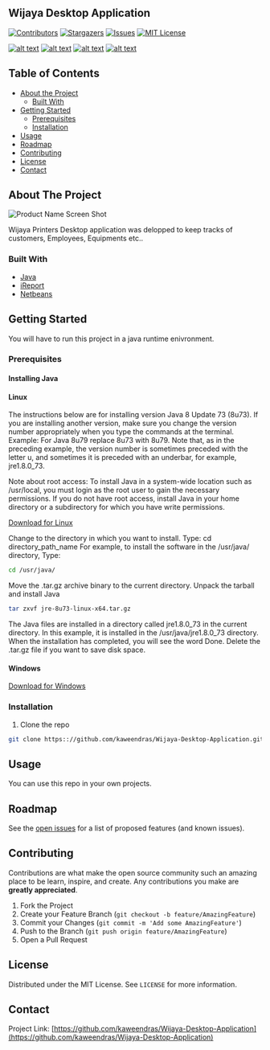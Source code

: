 ## Wijaya Desktop Application

[![Contributors][contributors-shield]][contributors-url]
[![Stargazers][stars-shield]][stars-url]
[![Issues][issues-shield]][issues-url]
[![MIT License][license-shield]][license-url]

[![alt text][1.1]][1]
[![alt text][2.1]][2]
[![alt text][3.1]][3]
[![alt text][6.1]][6]




<!-- TABLE OF CONTENTS -->
## Table of Contents

* [About the Project](#about-the-project)
  * [Built With](#built-with)
* [Getting Started](#getting-started)
  * [Prerequisites](#prerequisites)
  * [Installation](#installation)
* [Usage](#usage)
* [Roadmap](#roadmap)
* [Contributing](#contributing)
* [License](#license)
* [Contact](#contact)




<!-- ABOUT THE PROJECT -->
## About The Project

![Product Name Screen Shot](http://imgs-info.ru/2019/10/02/5.jpg)

Wijaya Printers Desktop application was delopped to keep tracks of customers, Employees, Equipments etc..


### Built With

* [Java](https://www.java.com/en/)
* [iReport](https://community.jaspersoft.com/project/ireport-designer)
* [Netbeans](https://netbeans.org/)




<!-- GETTING STARTED -->
## Getting Started

You will have to run this project in a java runtime enivronment.

### Prerequisites
#### Installing Java

#### Linux


The instructions below are for installing version Java 8 Update 73 (8u73). If you are installing another version, make sure you change the version number appropriately when you type the commands at the terminal. Example: For Java 8u79 replace 8u73 with 8u79. Note that, as in the preceding example, the version number is sometimes preceded with the letter u, and sometimes it is preceded with an underbar, for example, jre1.8.0_73.

Note about root access: To install Java in a system-wide location such as /usr/local, you must login as the root user to gain the necessary permissions. If you do not have root access, install Java in your home directory or a subdirectory for which you have write permissions.

[Download for Linux](https://java.com/en/download/linux_manual.jsp)

Change to the directory in which you want to install. Type:
cd directory_path_name
For example, to install the software in the /usr/java/ directory, Type:
```sh
cd /usr/java/
```
Move the .tar.gz archive binary to the current directory.
Unpack the tarball and install Java
```sh
tar zxvf jre-8u73-linux-x64.tar.gz
```

The Java files are installed in a directory called jre1.8.0_73 in the current directory. In this example, it is installed in the /usr/java/jre1.8.0_73 directory. When the installation has completed, you will see the word Done.
Delete the .tar.gz file if you want to save disk space.

#### Windows

 [Download for Windows](https://www.oracle.com/technetwork/java/javase/downloads/index.html)

### Installation

1. Clone the repo
```sh
git clone https:://github.com/kaweendras/Wijaya-Desktop-Application.git
```
    

<!-- USAGE EXAMPLES -->
## Usage

You can use this repo in your own projects.



<!-- ROADMAP -->
## Roadmap

See the [open issues](https://github.com/kaweendras/Wijaya-Desktop-Application/issues) for a list of proposed features (and known issues).



<!-- CONTRIBUTING -->
## Contributing

Contributions are what make the open source community such an amazing place to be learn, inspire, and create. Any contributions you make are **greatly appreciated**.

1. Fork the Project
2. Create your Feature Branch (`git checkout -b feature/AmazingFeature`)
3. Commit your Changes (`git commit -m 'Add some AmazingFeature'`)
4. Push to the Branch (`git push origin feature/AmazingFeature`)
5. Open a Pull Request



<!-- LICENSE -->
## License

Distributed under the MIT License. See `LICENSE` for more information.



<!-- CONTACT -->
## Contact


Project Link: [https://github.com/kaweendras/Wijaya-Desktop-Application](https://github.com/kaweendras/Wijaya-Desktop-Application)









<!-- MARKDOWN LINKS & IMAGES -->
<!-- https://www.markdownguide.org/basic-syntax/#reference-style-links -->
[contributors-shield]: https://img.shields.io/github/contributors/kaweendras/Wijaya-Desktop-Application.svg?style=flat-square
[contributors-url]: https://github.com/kaweendras/Wijaya-Desktop-Application/graphs/contributors
[forks-shield]: https://img.shields.io/github/forks/kaweendras/Wijaya-Desktop-Application
[forks-url]: https://github.com/kaweendras/Wijaya-Desktop-Application/network/members
[stars-shield]: https://img.shields.io/github/stars/kaweendras/Wijaya-Desktop-Application.svg?style=flat-square
[stars-url]: https://github.comyashodhagodage/Wijaya-Desktop-Application/stargazers
[issues-shield]: https://img.shields.io/github/issues/kaweendras/Wijaya-Desktop-Application.svg?style=flat-square
[issues-url]: https://github.com/kaweendras/Wijaya-Desktop-Application/issues
[license-shield]: https://img.shields.io/github/license/kaweendras/Wijaya-Desktop-Application.svg?style=flat-square
[license-url]: https://github.com/kaweendras/Wijaya-Desktop-Application/master/LICENSE.txt
[product-screenshot]: images/screenshot.png


[1.1]: http://i.imgur.com/tXSoThF.png (twitter)
[2.1]: http://i.imgur.com/P3YfQoD.png (facebook)
[3.1]: http://i.imgur.com/yCsTjba.png (google plus)
[6.1]: http://i.imgur.com/0o48UoR.png (github)

[1]: http://www.twitter.com/dear__spider
[2]: http://www.facebook.com/kaweendra
[3]: https://plus.google.com/salithak1
[6]: http://www.github.com/kaweendras
